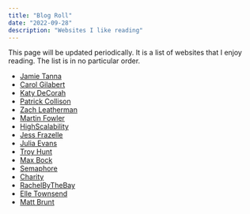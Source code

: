 ```yaml
---
title: "Blog Roll"
date: "2022-09-28"
description: "Websites I like reading"
---
```


This page will be updated periodically. It is a list of websites that I enjoy reading.
The list is in no particular order.

- [Jamie Tanna](https://www.jvt.me)
- [Carol Gilabert](https://carol.gg/blog/)
- [Katy DeCorah](https://katydecorah.com)
- [Patrick Collison](https://patrickcollison.com)
- [Zach Leatherman](https://www.zachleat.com)
- [Martin Fowler](https://martinfowler.com)
- [HighScalability](http://highscalability.com)
- [Jess Frazelle](https://blog.jessfraz.com)
- [Julia Evans](https://jvns.ca/)
- [Troy Hunt](https://www.troyhunt.com/)
- [Max Bock](https://mxb.dev)
- [Semaphore](https://semaphoreci.com/category/engineering)
- [Charity](https://charity.wtf)
- [RachelByTheBay](https://rachelbythebay.com)
- [Elle Townsend](https://www.elletownsend.co.uk)
- [Matt Brunt](https://brunty.me)
